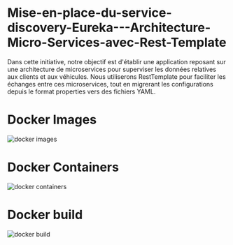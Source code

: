 # Mise-en-place-du-service-discovery-Eureka---Architecture-Micro-Services-avec-Rest-Template

Dans cette initiative, notre objectif est d'établir une application reposant sur une architecture de microservices pour superviser les données relatives aux clients et aux véhicules. Nous utiliserons RestTemplate pour faciliter les échanges entre ces microservices, tout en migrerant les configurations depuis le format properties vers des fichiers YAML.

#  Docker Images
![docker images](https://github.com/MohamedElam/Eureka-Docker/assets/78266768/da707741-7e07-4940-af49-ecba1e78b778)

# Docker Containers

![docker containers](https://github.com/MohamedElam/Eureka-Docker/assets/78266768/33565c9d-677f-4cd3-adb5-4bdfc53c64b1)

# Docker build 
![docker build](https://github.com/MohamedElam/Eureka-Docker/assets/78266768/26966796-124f-4469-b9f2-392ad5e5c176)
